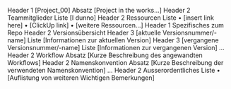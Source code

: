   Header 1	[Project_00]
	Absatz	[Project in the works...]
	Header 2	Teammitglieder
	Liste	[I dunno]
	Header 2	Ressourcen
	Liste	• [insert link here]
		• [ClickUp link]
		• [weitere Ressourcen…]
	Header 1	Spezifisches zum Repo
	Header 2	Versionsübersicht
	Header 3	[aktuelle Versionsnummer/-name]
	Liste	[Informationen zur aktuellen Version]
	Header 3	[vergangene Versionsnummer/-name]
	Liste	[Informationen zur vergangenen Version]
		…
	Header 2	Workflow
	Absatz	[Kurze Beschreibung des angewandten Workflows]
	Header 2	Namenskonvention
	Absatz	[Kurze Beschreibung der verwendeten Namenskonvention]
		…
	Header 2	Ausserordentliches
	Liste	• [Auflistung von weiteren Wichtigen Bemerkungen]
